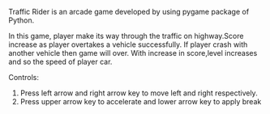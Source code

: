 Traffic Rider is an arcade game developed by using pygame package of Python.

In this game, player make its way through the traffic on highway.Score increase as player overtakes a vehicle successfully.
If player crash with another vehicle then game will over.
With increase in score,level increases and so the speed of player car.

Controls:

1. Press left arrow and right arrow key to move left and right respectively.
2. Press upper arrow key to accelerate and lower arrow key to apply break


